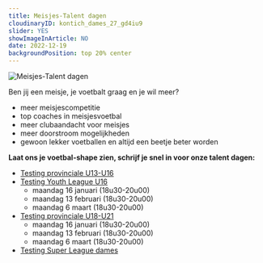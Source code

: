 ```yaml
---
title: Meisjes-Talent dagen
cloudinaryID: kontich_dames_27_gd4iu9
slider: YES
showImageInArticle: NO
date: 2022-12-19
backgroundPosition: top 20% center
---
```


<div class="mb-6">
    <img style="max-width: 100%; height: auto;" src="https://res.cloudinary.com/kkontichfc/image/upload/v1/nieuws/kontich_dames_27_gd4iu9" alt="Meisjes-Talent dagen" />
</div>

<p>Ben jij een meisje, je voetbalt graag en je wil meer?</p>
<ul>
    <li>meer meisjescompetitie</li>
    <li>top coaches in meisjesvoetbal</li>
    <li>meer clubaandacht voor meisjes</li>
    <li>meer doorstroom mogelijkheden</li>
    <li>gewoon lekker voetballen en altijd een beetje beter worden</li>
</ul>

<p><strong>Laat ons je voetbal-shape zien, schrijf je snel in voor onze talent dagen:</strong></u></p>
<ul>
    <li><a href='/dames/testing-provinciale-u13-u16' title='Testing provinciale U13-U16'>Testing provinciale U13-U16</a> </li>
    <li><a href='/dames/testing-youth-league-u16' title='Testing Youth League U16'>Testing Youth League U16</a>
        <ul style="margin-bottom: 0">
            <li>maandag 16 januari (18u30-20u00)</li>
            <li>maandag 13 februari (18u30-20u00)</li>
            <li>maandag 6 maart (18u30-20u00)</li>
        </ul>
    </li>
    <li><a href='/dames/testing-provinciale-u18-u21' title='Testing provinciale U18-U21'>Testing provinciale U18-U21</a>
        <ul style="margin-bottom: 0">
            <li>maandag 16 januari (18u30-20u00)</li>
            <li>maandag 13 februari (18u30-20u00)</li>
            <li>maandag 6 maart (18u30-20u00)</li>
        </ul>
    </li>
    <li><a href='/dames/testing-super-league' title='Testing Super League dames'>Testing Super League dames</a></li>
</ul>

